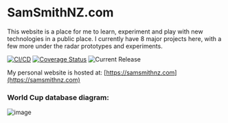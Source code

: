 # SamSmithNZ.com

This website is a place for me to learn, experiment and play with new technologies in a public place. I currently have 8 major projects here, with a few more under the radar prototypes and experiments.

[![CI/CD](https://github.com/samsmithnz/SamSmithNZ.com/actions/workflows/dotnet.yml/badge.svg)](https://github.com/samsmithnz/SamSmithNZ.com/actions/workflows/dotnet.yml)
[![Coverage Status](https://coveralls.io/repos/github/samsmithnz/SamSmithNZ.com/badge.svg?branch=main)](https://coveralls.io/github/samsmithnz/SamSmithNZ.com?branch=main)
![Current Release](https://img.shields.io/github/release/samsmithnz/SamSmithNZ.com/all.svg)

My personal website is hosted at: [https://samsmithnz.com](https://samsmithnz.com)

### World Cup database diagram:

![image](https://user-images.githubusercontent.com/8389039/204087354-1ee24084-c5a5-48ab-b374-03163999cc9a.png)
